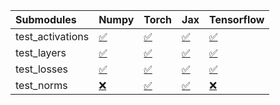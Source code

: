| Submodules       | Numpy                                                                                                                           | Torch                                                                                                                           | Jax                                                                                                                             | Tensorflow                                                                                                                      |
|:-----------------|:--------------------------------------------------------------------------------------------------------------------------------|:--------------------------------------------------------------------------------------------------------------------------------|:--------------------------------------------------------------------------------------------------------------------------------|:--------------------------------------------------------------------------------------------------------------------------------|
| test_activations | <a href="https://github.com/unifyai/ivy/runs/7901013288?check_suite_focus=true" rel="noopener noreferrer" target="_blank">✅</a> | <a href="https://github.com/unifyai/ivy/runs/7901013757?check_suite_focus=true" rel="noopener noreferrer" target="_blank">✅</a> | <a href="https://github.com/unifyai/ivy/runs/7901014242?check_suite_focus=true" rel="noopener noreferrer" target="_blank">✅</a> | <a href="https://github.com/unifyai/ivy/runs/7901014729?check_suite_focus=true" rel="noopener noreferrer" target="_blank">✅</a> |
| test_layers      | <a href="https://github.com/unifyai/ivy/runs/7901013427?check_suite_focus=true" rel="noopener noreferrer" target="_blank">✅</a> | <a href="https://github.com/unifyai/ivy/runs/7901013881?check_suite_focus=true" rel="noopener noreferrer" target="_blank">✅</a> | <a href="https://github.com/unifyai/ivy/runs/7901014354?check_suite_focus=true" rel="noopener noreferrer" target="_blank">✅</a> | <a href="https://github.com/unifyai/ivy/runs/7901014852?check_suite_focus=true" rel="noopener noreferrer" target="_blank">✅</a> |
| test_losses      | <a href="https://github.com/unifyai/ivy/runs/7901013549?check_suite_focus=true" rel="noopener noreferrer" target="_blank">✅</a> | <a href="https://github.com/unifyai/ivy/runs/7901013997?check_suite_focus=true" rel="noopener noreferrer" target="_blank">✅</a> | <a href="https://github.com/unifyai/ivy/runs/7901014486?check_suite_focus=true" rel="noopener noreferrer" target="_blank">✅</a> | <a href="https://github.com/unifyai/ivy/runs/7901015028?check_suite_focus=true" rel="noopener noreferrer" target="_blank">✅</a> |
| test_norms       | <a href="https://github.com/unifyai/ivy/runs/7901013660?check_suite_focus=true" rel="noopener noreferrer" target="_blank">❌</a> | <a href="https://github.com/unifyai/ivy/runs/7901014109?check_suite_focus=true" rel="noopener noreferrer" target="_blank">✅</a> | <a href="https://github.com/unifyai/ivy/runs/7901014590?check_suite_focus=true" rel="noopener noreferrer" target="_blank">✅</a> | <a href="https://github.com/unifyai/ivy/runs/7901015155?check_suite_focus=true" rel="noopener noreferrer" target="_blank">❌</a> |